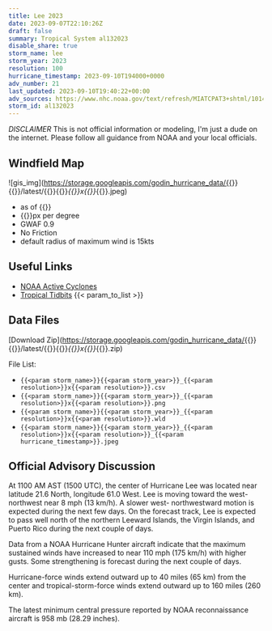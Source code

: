 ```yaml
---
title: Lee 2023
date: 2023-09-07T22:10:26Z
draft: false
summary: Tropical System al132023
disable_share: true
storm_name: lee
storm_year: 2023
resolution: 100
hurricane_timestamp: 2023-09-10T194000+0000
adv_number: 21
last_updated: 2023-09-10T19:40:22+00:00
adv_sources: https://www.nhc.noaa.gov/text/refresh/MIATCPAT3+shtml/101443.shtml;https://www.nhc.noaa.gov/refresh/graphics_at3+shtml/144545.shtml?cone
storm_id: al132023
---
```

*DISCLAIMER* This is not official information or modeling, I'm just a dude on the internet.  Please follow all guidance from NOAA and your local officials.

## Windfield Map
![gis_img](https://storage.googleapis.com/godin_hurricane_data/{{<param storm_name>}}{{<param storm_year>}}/latest/{{<param storm_name>}}{{<param storm_year>}}_{{<param resolution>}}x{{<param resolution>}}_{{<param hurricane_timestamp>}}.jpeg)

- as of {{<param last_updated>}}
- {{<param resolution>}}px per degree
- GWAF 0.9
- No Friction
- default radius of maximum wind is 15kts

## Useful Links
- [NOAA Active Cyclones](https://www.nhc.noaa.gov/)
- [Tropical Tidbits](https://www.tropicaltidbits.com/storminfo/)
{{< param_to_list >}}

## Data Files
[Download Zip](https://storage.googleapis.com/godin_hurricane_data/{{<param storm_name>}}{{<param storm_year>}}/latest/{{<param storm_name>}}{{<param storm_year>}}_{{<param resolution>}}x{{<param resolution>}}_{{<param hurricane_timestamp>}}.zip)

File List:
- `{{<param storm_name>}}{{<param storm_year>}}_{{<param resolution>}}x{{<param resolution>}}.csv`
- `{{<param storm_name>}}{{<param storm_year>}}_{{<param resolution>}}x{{<param resolution>}}.png`
- `{{<param storm_name>}}{{<param storm_year>}}_{{<param resolution>}}x{{<param resolution>}}.wld`
- `{{<param storm_name>}}{{<param storm_year>}}_{{<param resolution>}}x{{<param resolution>}}_{{<param hurricane_timestamp>}}.jpeg`


## Official Advisory Discussion
At 1100 AM AST (1500 UTC), the center of Hurricane Lee was located
near latitude 21.6 North, longitude 61.0 West. Lee is moving toward
the west-northwest near 8 mph (13 km/h).  A slower west- 
northwestward motion is expected during the next few days.  On
the forecast track, Lee is expected to pass well north of the
northern Leeward Islands, the Virgin Islands, and Puerto Rico 
during the next couple of days.
 
Data from a NOAA Hurricane Hunter aircraft indicate that the 
maximum sustained winds have increased to near 110 mph (175 km/h) 
with higher gusts.  Some strengthening is forecast during the next 
couple of days.
 
Hurricane-force winds extend outward up to 40 miles (65 km) from the
center and tropical-storm-force winds extend outward up to 160 miles
(260 km).
 
The latest minimum central pressure reported by NOAA reconnaissance 
aircraft is 958 mb (28.29 inches).